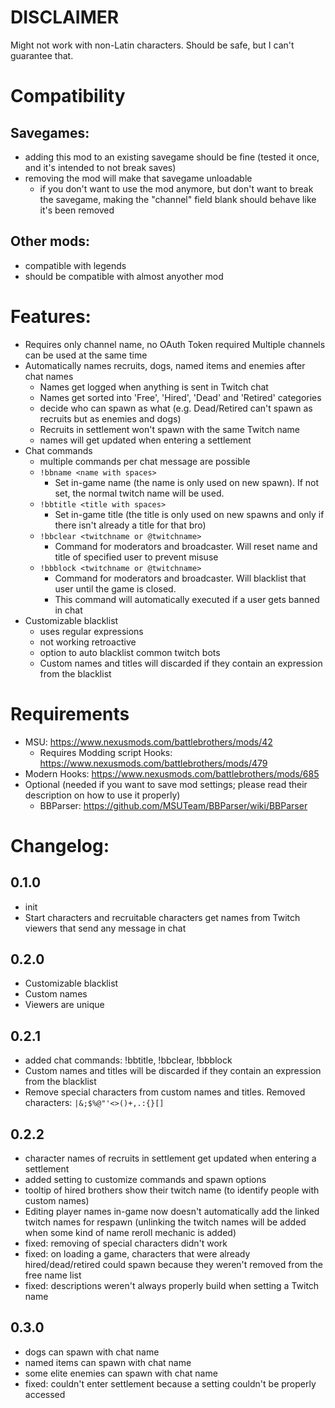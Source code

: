 # **DISCLAIMER**
Might not work with non-Latin characters. Should be safe, but I can't guarantee that.

# Compatibility
## Savegames:
- adding this mod to an existing savegame should be fine (tested it once, and it's intended to not break saves)
- removing the mod will make that savegame unloadable
  - if you don't want to use the mod anymore, but don't want to break the savegame, making the "channel" field blank should behave like it's been removed
## Other mods:
- compatible with legends
- should be compatible with almost anyother mod

# Features:
- Requires only channel name, no OAuth Token required
Multiple channels can be used at the same time
- Automatically names recruits, dogs, named items and enemies after chat names
  - Names get logged when anything is sent in Twitch chat
  - Names get sorted into 'Free', 'Hired', 'Dead' and 'Retired' categories
  - decide who can spawn as what (e.g. Dead/Retired can't spawn as recruits but as enemies and dogs)
  - Recruits in settlement won't spawn with the same Twitch name
  - names will get updated when entering a settlement
- Chat commands
  - multiple commands per chat message are possible
  - `!bbname <name with spaces>`
    - Set in-game name (the name is only used on new spawn). If not set, the normal twitch name will be used.
  - `!bbtitle <title with spaces>`
    - Set in-game title (the title is only used on new spawns and only if there isn't already a title for that bro)
  - `!bbclear <twitchname or @twitchname>`
    - Command for moderators and broadcaster. Will reset name and title of specified user to prevent misuse
  - `!bbblock <twitchname or @twitchname>`
    - Command for moderators and broadcaster. Will blacklist that user until the game is closed.
    - This command will automatically executed if a user gets banned in chat  
- Customizable blacklist
  - uses regular expressions
  - not working retroactive
  - option to auto blacklist common twitch bots
  - Custom names and titles will discarded if they contain an expression from the blacklist
 
# Requirements
- MSU: https://www.nexusmods.com/battlebrothers/mods/42
  - Requires Modding script Hooks: https://www.nexusmods.com/battlebrothers/mods/479
- Modern Hooks: https://www.nexusmods.com/battlebrothers/mods/685
- Optional (needed if you want to save mod settings; please read their description on how to use it properly)
  - BBParser: https://github.com/MSUTeam/BBParser/wiki/BBParser

# Changelog:

## 0.1.0
- init
- Start characters and recruitable characters get names from Twitch viewers that send any message in chat

## 0.2.0
- Customizable blacklist
- Custom names
- Viewers are unique

## 0.2.1
- added chat commands: !bbtitle, !bbclear, !bbblock
- Custom names and titles will be discarded if they contain an expression from the blacklist
- Remove special characters from custom names and titles. Removed characters: `|&;$%@"'<>()+,.:{}[]`

## 0.2.2
- character names of recruits in settlement get updated when entering a settlement
- added setting to customize commands and spawn options
- tooltip of hired brothers show their twitch name (to identify people with custom names)
- Editing player names in-game now doesn't automatically add the linked twitch names for respawn (unlinking the twitch names will be added when some kind of name reroll mechanic is added)
- fixed: removing of special characters didn't work
- fixed: on loading a game, characters that were already hired/dead/retired could spawn because they weren't removed from the free name list
- fixed: descriptions weren't always properly build when setting a Twitch name

## 0.3.0
- dogs can spawn with chat name
- named items can spawn with chat name
- some elite enemies can spawn with chat name
- fixed: couldn't enter settlement because a setting couldn't be properly accessed
